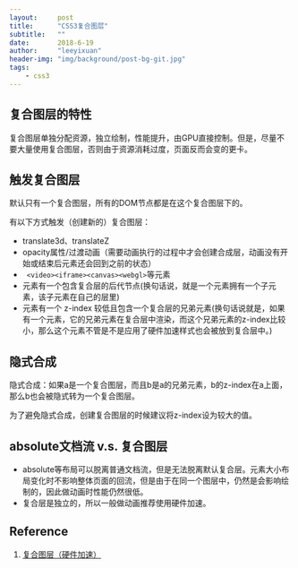 ```yaml
---
layout:     post
title:      "CSS3复合图层"
subtitle:   ""
date:       2018-6-19
author:     "leeyixuan"
header-img: "img/background/post-bg-git.jpg"
tags:
    - css3
---
```







## 复合图层的特性
复合图层单独分配资源，独立绘制，性能提升，由GPU直接控制。但是，尽量不要大量使用复合图层，否则由于资源消耗过度，页面反而会变的更卡。

## 触发复合图层

默认只有一个复合图层，所有的DOM节点都是在这个复合图层下的。

有以下方式触发（创建新的）复合图层：
- translate3d、translateZ
- opacity属性/过渡动画（需要动画执行的过程中才会创建合成层，动画没有开始或结束后元素还会回到之前的状态）
- ` <video><iframe><canvas><webgl>`等元素
- 元素有一个包含复合层的后代节点(换句话说，就是一个元素拥有一个子元素，该子元素在自己的层里)
- 元素有一个 z-index 较低且包含一个复合层的兄弟元素(换句话说就是，如果有一个元素，它的兄弟元素在复合层中渲染，而这个兄弟元素的z-index比较小，那么这个元素不管是不是应用了硬件加速样式也会被放到复合层中。)

## 隐式合成
隐式合成：如果a是一个复合图层，而且b是a的兄弟元素，b的z-index在a上面，那么b也会被隐式转为一个复合图层。

为了避免隐式合成，创建复合图层的时候建议将z-index设为较大的值。
## absolute文档流 v.s. 复合图层

- absolute等布局可以脱离普通文档流，但是无法脱离默认复合层。元素大小布局变化时不影响整体页面的回流，但是由于在同一个图层中，仍然是会影响绘制的，因此做动画时性能仍然很低。
- 复合层是独立的，所以一般做动画推荐使用硬件加速。

## Reference
1. [复合图层（硬件加速）](http://www.mamicode.com/info-detail-2228870.html)